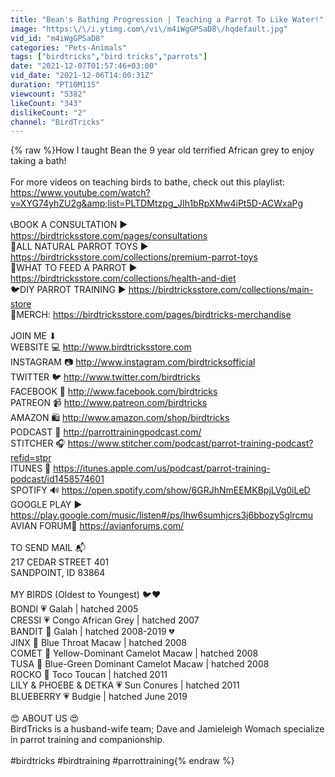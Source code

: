 ```yaml
---
title: "Bean's Bathing Progression | Teaching a Parrot To Like Water!"
image: "https:\/\/i.ytimg.com\/vi\/m4iWgGPSaD8\/hqdefault.jpg"
vid_id: "m4iWgGPSaD8"
categories: "Pets-Animals"
tags: ["birdtricks","bird tricks","parrots"]
date: "2021-12-07T01:57:46+03:00"
vid_date: "2021-12-06T14:00:31Z"
duration: "PT10M11S"
viewcount: "5382"
likeCount: "343"
dislikeCount: "2"
channel: "BirdTricks"
---
```

{% raw %}How I taught Bean the 9 year old terrified African grey to enjoy taking a bath! <br /><br />For more videos on teaching birds to bathe, check out this playlist: <a rel="nofollow" target="blank" href="https://www.youtube.com/watch?v=XYG74yhZU2g&amp;list=PLTDMtzpg_JIh1bRpXMw4iPt5D-ACWxaPg">https://www.youtube.com/watch?v=XYG74yhZU2g&amp;list=PLTDMtzpg_JIh1bRpXMw4iPt5D-ACWxaPg</a><br /><br />📞BOOK A CONSULTATION ▶ <a rel="nofollow" target="blank" href="https://birdtricksstore.com/pages/consultations">https://birdtricksstore.com/pages/consultations</a> <br />🌿ALL NATURAL PARROT TOYS ▶ <a rel="nofollow" target="blank" href="https://birdtricksstore.com/collections/premium-parrot-toys">https://birdtricksstore.com/collections/premium-parrot-toys</a> <br />🌱WHAT TO FEED A PARROT ▶ <a rel="nofollow" target="blank" href="https://birdtricksstore.com/collections/health-and-diet">https://birdtricksstore.com/collections/health-and-diet</a> <br />🐦DIY PARROT TRAINING ▶ <a rel="nofollow" target="blank" href="https://birdtricksstore.com/collections/main-store">https://birdtricksstore.com/collections/main-store</a> <br />🦜MERCH: <a rel="nofollow" target="blank" href="https://birdtricksstore.com/pages/birdtricks-merchandise">https://birdtricksstore.com/pages/birdtricks-merchandise</a>  <br /><br />JOIN ME ⬇<br />WEBSITE 💻 <a rel="nofollow" target="blank" href="http://www.birdtricksstore.com">http://www.birdtricksstore.com</a> <br />INSTAGRAM 📷 <a rel="nofollow" target="blank" href="http://www.instagram.com/birdtricksofficial">http://www.instagram.com/birdtricksofficial</a> <br />TWITTER 🐦 <a rel="nofollow" target="blank" href="http://www.twitter.com/birdtricks">http://www.twitter.com/birdtricks</a> <br />FACEBOOK 📖 <a rel="nofollow" target="blank" href="http://www.facebook.com/birdtricks">http://www.facebook.com/birdtricks</a> <br />PATREON 📹 <a rel="nofollow" target="blank" href="http://www.patreon.com/birdtricks">http://www.patreon.com/birdtricks</a> <br />AMAZON 🛍 <a rel="nofollow" target="blank" href="http://www.amazon.com/shop/birdtricks">http://www.amazon.com/shop/birdtricks</a> <br />PODCAST 🎤 <a rel="nofollow" target="blank" href="http://parrottrainingpodcast.com/">http://parrottrainingpodcast.com/</a><br />STITCHER 🎧 <a rel="nofollow" target="blank" href="https://www.stitcher.com/podcast/parrot-training-podcast?refid=stpr">https://www.stitcher.com/podcast/parrot-training-podcast?refid=stpr</a> <br />ITUNES 🎵 <a rel="nofollow" target="blank" href="https://itunes.apple.com/us/podcast/parrot-training-podcast/id1458574601">https://itunes.apple.com/us/podcast/parrot-training-podcast/id1458574601</a> <br />SPOTIFY 🔊 <a rel="nofollow" target="blank" href="https://open.spotify.com/show/6GRJhNmEEMKBpjLVg0iLeD">https://open.spotify.com/show/6GRJhNmEEMKBpjLVg0iLeD</a><br />GOOGLE PLAY ▶ <a rel="nofollow" target="blank" href="https://play.google.com/music/listen#/ps/Ihw6sumhjcrs3j6bbozy5glrcmu">https://play.google.com/music/listen#/ps/Ihw6sumhjcrs3j6bbozy5glrcmu</a><br />AVIAN FORUM🐤 <a rel="nofollow" target="blank" href="https://avianforums.com/">https://avianforums.com/</a><br /><br />TO SEND MAIL 📬<br />217 CEDAR STREET 401 <br />SANDPOINT, ID 83864<br /><br />MY BIRDS (Oldest to Youngest) 🐦❤<br />BONDI 💗 Galah | hatched 2005<br />CRESSI 💗  Congo African Grey | hatched 2007<br />BANDIT 💙 Galah | hatched 2008-2019 💔<br />JINX 💙 Blue Throat Macaw | hatched 2008<br />COMET 💙  Yellow-Dominant Camelot Macaw | hatched 2008<br />TUSA 💙  Blue-Green Dominant Camelot Macaw | hatched 2008<br />ROCKO 💙 Toco Toucan | hatched 2011<br />LILY &amp; PHOEBE &amp; DETKA 💗 Sun Conures | hatched 2011<br />BLUEBERRY 💗 Budgie | hatched June 2019<br /><br /> 😍 ABOUT US 😍<br />BirdTricks is a husband-wife team; Dave and Jamieleigh Womach specialize in parrot training and companionship.<br /><br />#birdtricks #birdtraining #parrottraining{% endraw %}
